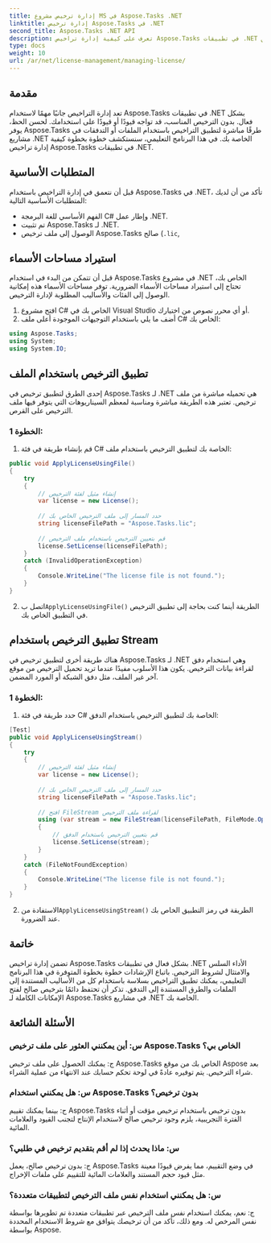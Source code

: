 ```yaml
---
title: إدارة ترخيص مشروع MS في Aspose.Tasks .NET
linktitle: إدارة ترخيص Aspose.Tasks في .NET
second_title: Aspose.Tasks .NET API
description: تعرف على كيفية إدارة تراخيص Aspose.Tasks في تطبيقات .NET بسلاسة باستخدام الأساليب المستندة إلى الملفات أو المستندة إلى التدفق.
type: docs
weight: 10
url: /ar/net/license-management/managing-license/
---
```

## مقدمة
تعد إدارة التراخيص جانبًا مهمًا لاستخدام Aspose.Tasks في تطبيقات .NET بشكل فعال. بدون الترخيص المناسب، قد تواجه قيودًا أو قيودًا على استخدامك. لحسن الحظ، يوفر Aspose.Tasks طرقًا مباشرة لتطبيق التراخيص باستخدام الملفات أو التدفقات في مشاريع .NET الخاصة بك. في هذا البرنامج التعليمي، سنستكشف خطوة بخطوة كيفية إدارة تراخيص Aspose.Tasks في تطبيقات .NET.
## المتطلبات الأساسية
قبل أن نتعمق في إدارة التراخيص باستخدام Aspose.Tasks في .NET، تأكد من أن لديك المتطلبات الأساسية التالية:
- الفهم الأساسي للغة البرمجة C# وإطار عمل .NET.
- تم تثبيت Aspose.Tasks لـ .NET.
- الوصول إلى ملف ترخيص Aspose.Tasks صالح (`.lic`,
## استيراد مساحات الأسماء
قبل أن تتمكن من البدء في استخدام Aspose.Tasks في مشروع .NET الخاص بك، تحتاج إلى استيراد مساحات الأسماء الضرورية. توفر مساحات الأسماء هذه إمكانية الوصول إلى الفئات والأساليب المطلوبة لإدارة الترخيص.

1. افتح مشروع C# الخاص بك في Visual Studio أو أي محرر نصوص من اختيارك.
2. أضف ما يلي باستخدام التوجيهات الموجودة أعلى ملف C# الخاص بك:
```csharp
using Aspose.Tasks;
using System;
using System.IO;

```
## تطبيق الترخيص باستخدام الملف
إحدى الطرق لتطبيق ترخيص في Aspose.Tasks لـ .NET هي تحميله مباشرة من ملف ترخيص. تعتبر هذه الطريقة مباشرة ومناسبة لمعظم السيناريوهات التي يتوفر فيها ملف الترخيص على القرص.
### الخطوة 1:
1. قم بإنشاء طريقة في فئة C# الخاصة بك لتطبيق الترخيص باستخدام ملف:
```csharp
public void ApplyLicenseUsingFile()
{
    try
    {
        // إنشاء مثيل لفئة الترخيص
        var license = new License();
        
        // حدد المسار إلى ملف الترخيص الخاص بك
        string licenseFilePath = "Aspose.Tasks.lic";
        
        // قم بتعيين الترخيص باستخدام ملف الترخيص
        license.SetLicense(licenseFilePath);
    }
    catch (InvalidOperationException)
    {
        Console.WriteLine("The license file is not found.");
    }
}
```
2.  اتصل ب`ApplyLicenseUsingFile()` الطريقة أينما كنت بحاجة إلى تطبيق الترخيص في التطبيق الخاص بك.
## تطبيق الترخيص باستخدام Stream
هناك طريقة أخرى لتطبيق ترخيص في Aspose.Tasks لـ .NET وهي استخدام دفق لقراءة بيانات الترخيص. يكون هذا الأسلوب مفيدًا عندما تريد تحميل الترخيص من موقع آخر غير الملف، مثل دفق الشبكة أو المورد المضمن.
### الخطوة 1:
1. حدد طريقة في فئة C# الخاصة بك لتطبيق الترخيص باستخدام الدفق:
```csharp
[Test]
public void ApplyLicenseUsingStream()
{
    try
    {
        // إنشاء مثيل لفئة الترخيص
        var license = new License();
        
        // حدد المسار إلى ملف الترخيص الخاص بك
        string licenseFilePath = "Aspose.Tasks.lic";
        
        // افتح FileStream لقراءة ملف الترخيص
        using (var stream = new FileStream(licenseFilePath, FileMode.Open))
        {
            // قم بتعيين الترخيص باستخدام الدفق
            license.SetLicense(stream);
        }
    }
    catch (FileNotFoundException)
    {
        Console.WriteLine("The license file is not found.");
    }
}
```
2.  الاستفادة من`ApplyLicenseUsingStream()` الطريقة في رمز التطبيق الخاص بك عند الضرورة.
## خاتمة
تضمن إدارة تراخيص Aspose.Tasks بشكل فعال في تطبيقات .NET الأداء السلس والامتثال لشروط الترخيص. باتباع الإرشادات خطوة بخطوة المتوفرة في هذا البرنامج التعليمي، يمكنك تطبيق التراخيص بسلاسة باستخدام كل من الأساليب المستندة إلى الملفات والطرق المستندة إلى التدفق. تذكر أن تحتفظ دائمًا بترخيص صالح لفتح الإمكانات الكاملة لـ Aspose.Tasks في مشاريع .NET الخاصة بك.
## الأسئلة الشائعة
### س: أين يمكنني العثور على ملف ترخيص Aspose.Tasks الخاص بي؟

ج: يمكنك الحصول على ملف ترخيص Aspose.Tasks الخاص بك من موقع Aspose بعد شراء الترخيص. يتم توفيره عادةً في لوحة تحكم حسابك عند الانتهاء من عملية الشراء.

### س: هل يمكنني استخدام Aspose.Tasks بدون ترخيص؟

ج: بينما يمكنك تقييم Aspose.Tasks بدون ترخيص باستخدام ترخيص مؤقت أو أثناء الفترة التجريبية، يلزم وجود ترخيص صالح لاستخدام الإنتاج لتجنب القيود والعلامات المائية.

### س: ماذا يحدث إذا لم أقم بتقديم ترخيص في طلبي؟

ج: بدون ترخيص صالح، يعمل Aspose.Tasks في وضع التقييم، مما يفرض قيودًا معينة مثل قيود حجم المستند والعلامات المائية للتقييم على ملفات الإخراج.

### س: هل يمكنني استخدام نفس ملف الترخيص لتطبيقات متعددة؟

ج: نعم، يمكنك استخدام نفس ملف الترخيص عبر تطبيقات متعددة تم تطويرها بواسطة نفس المرخص له. ومع ذلك، تأكد من أن ترخيصك يتوافق مع شروط الاستخدام المحددة بواسطة Aspose.